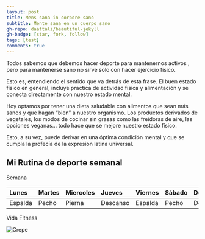 ```yaml
---
layout: post
title: Mens sana in corpore sano
subtitle: Mente sana en un cuerpo sano
gh-repo: daattali/beautiful-jekyll
gh-badge: [star, fork, follow]
tags: [test]
comments: true
---
```


Todos sabemos que debemos hacer deporte para mantenernos activos , pero para mantenerse sano no sirve solo con hacer ejercicio fisico.

Esto es, entendiendo el sentido que va detrás de esta frase. El buen estado físico en general, incluye practica de actividad física y alimentación y se conecta directamente con nuestro estado mental.

Hoy optamos por tener una dieta saludable con alimentos que sean más sanos y que hagan “bien” a nuestro organismo.  Los productos derivados de vegetales, los modos de cocinar sin grasas como las freidoras de aire, las opciones veganas… todo hace que se mejore nuestro estado físico.

Esto, a su vez, puede derivar en una óptima condición mental y que se cumpla la profecía de la expresión latina universal.

## Mi Rutina de deporte semanal

Semana 

| Lunes | Martes | Miercoles|Jueves|Viernes|Sábado|Domingo
| :------ |:--- | :--- | :--- |:--- | :--- | :--- |
| Espalda | Pecho | Pierna | Descanso | Espalda | Pecho | Descanso 


Vida Fitness

![Crepe](https://media.revistagq.com/photos/62d548092a93146f28bd2102/1:1/w_1600%2Cc_limit/GettyImages-1131209118%2520(2).jpg) 
